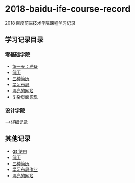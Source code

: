 # 2018-baidu-ife-course-record

2018 百度前端技术学院课程学习记录

## 学习记录目录

### 零基础学院

* [第一天：准备](./ife-course/web-basic/first-day-20180426.md)
* [简历](./ife-course/web-basic/resume-20180429.md)
* [三种简历](./ife-course/web-basic/three-resume-20180430.md)
* [学习布局](./ife-course/web-basic/study-layout-20180501.md)
* [漂亮的网站](./ife-course/web-basic/make-website.md)
* [复杂页面实现](./ife-course/web-basic/complex-page.md)

### 设计学院

-->[详细记录](./ife-course/designer-college/)

## 其他记录

* [git 使用](./other/git.md)
* [简历](./other/resume/index.html)
* [三种简历](./other/resume1/resume.html)
* [学习布局作业](./other/layout/index.html)
* [漂亮的网站](./other/make-website/index.html)
